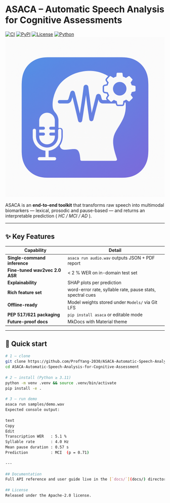 # ASACA – Automatic Speech Analysis for Cognitive Assessments
[![CI](https://github.com/RhysonYang-2030/ASACA-Automatic-Speech-Analysis-for-Cognitive-Assessment/actions/workflows/ci.yml/badge.svg)](../../actions) 
[![PyPI](https://img.shields.io/pypi/v/asaca?logo=pypi)](https://pypi.org/project/asaca/) 
[![License](https://img.shields.io/github/license/RhysonYang-2030/ASACA-Automatic-Speech-Analysis-for-Cognitive-Assessment)](LICENSE) 
[![Python](https://img.shields.io/badge/python-3.10%2B-blue)](#)
![GUI](docs/img/asaca_gui.gif)

ASACA is an **end-to-end toolkit** that transforms raw speech into
multimodal biomarkers — lexical, prosodic and pause-based — and returns
an interpretable prediction ( *HC / MCI / AD* ).

---

## ✨ Key Features
| Capability | Detail |
|------------|--------|
| **Single-command inference** | `asaca run audio.wav` outputs JSON + PDF report |
| **Fine-tuned wav2vec 2.0 ASR** | < 2 % WER on in-domain test set |
| **Explainability** | SHAP plots per prediction |
| **Rich feature set** | word-error rate, syllable rate, pause stats, spectral cues |
| **Offline-ready** | Model weights stored under `Models/` via Git LFS |
| **PEP 517/621 packaging** | `pip install asaca` or editable mode |
| **Future-proof docs** | MkDocs with Material theme |

---

## 🚀 Quick start
```bash
# 1 – clone
git clone https://github.com/ProfYang-2030/ASACA-Automatic-Speech-Analysis-for-Cognitive-Assessment.git
cd ASACA-Automatic-Speech-Analysis-for-Cognitive-Assessment

# 2 – install (Python ≥ 3.11)
python -m venv .venv && source .venv/bin/activate
pip install -e .

# 3 – run demo
asaca run samples/demo.wav
Expected console output:

text
Copy
Edit
Transcription WER   : 5.1 %
Syllable rate       : 4.0 Hz
Mean pause duration : 0.57 s
Prediction          : MCI  (p = 0.71)

---

## Documentation
Full API reference and user guide live in the [`docs/`](docs/) directory and on [Read the Docs](https://example.com/).

## License
Released under the Apache-2.0 license.
